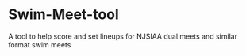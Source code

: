 # Swim-Meet-tool
A tool to help score and set lineups for NJSIAA dual meets and similar format swim meets
